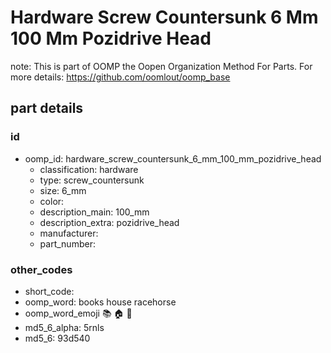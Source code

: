 # Hardware Screw Countersunk 6 Mm 100 Mm Pozidrive Head  

note: This is part of OOMP the Oopen Organization Method For Parts. For more details: https://github.com/oomlout/oomp_base

##  part details





### id
* oomp_id: hardware_screw_countersunk_6_mm_100_mm_pozidrive_head
  * classification: hardware
  * type: screw_countersunk
  * size: 6_mm
  * color: 
  * description_main: 100_mm
  * description_extra: pozidrive_head
  * manufacturer: 
  * part_number: 

### other_codes
* short_code: 
* oomp_word: books house racehorse
* oomp_word_emoji :books: :house: :racehorse:
* md5_6_alpha: 5rnls
* md5_6: 93d540
